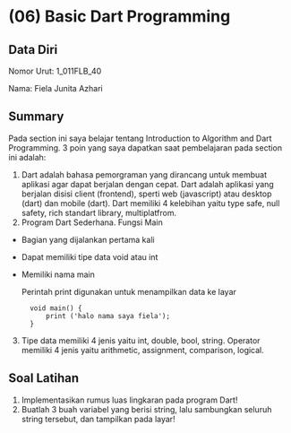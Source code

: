 # (06) Basic Dart Programming
## Data Diri
Nomor Urut: 1_011FLB_40

Nama: Fiela Junita Azhari

## Summary
Pada section ini saya belajar tentang Introduction to Algorithm and Dart Programming.
3 poin yang saya dapatkan saat pembelajaran pada section ini adalah:
1. Dart adalah bahasa pemorgraman yang dirancang untuk membuat aplikasi agar dapat berjalan dengan cepat. Dart adalah aplikasi yang berjalan disisi client (frontend), sperti web (javascript) atau desktop (dart) dan mobile (dart). Dart memiliki 4 kelebihan yaitu type safe, null safety, rich standart library, multiplatfrom.
2. Program Dart Sederhana.
Fungsi Main
- Bagian yang dijalankan pertama kali
- Dapat memiliki tipe data void atau int
- Memiliki nama main

    Perintah print digunakan untuk menampilkan data ke layar

        void main() {
            print ('halo nama saya fiela');
        }
3. Tipe data memiliki 4 jenis yaitu int, double, bool, string. Operator memiliki 4 jenis yaitu arithmetic, assignment, comparison, logical.


## Soal Latihan
1. Implementasikan rumus luas lingkaran pada program Dart!
2. Buatlah 3 buah variabel yang berisi string, lalu sambungkan seluruh string tersebut, dan tampilkan pada layar!